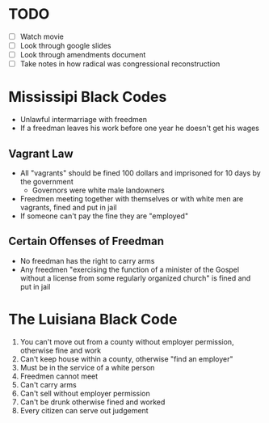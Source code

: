 # TODO
  - [ ] Watch movie
  - [ ] Look through google slides
  - [ ] Look through amendments document
  - [ ] Take notes in how radical was congressional reconstruction
# Mississipi Black Codes
  - Unlawful intermarriage with freedmen
  - If a freedman leaves his work before one year he doesn't get his wages
## Vagrant Law
  - All "vagrants" should be fined 100 dollars and imprisoned for 10 days by the government
    - Governors were white male landowners
  - Freedmen meeting together with themselves or with white men are vagrants, fined and put in jail
  - If someone can't pay the fine they are "employed"
## Certain Offenses of Freedman
  - No freedman has the right to carry arms
  - Any freedmen "exercising the function of a minister of the Gospel without a license from some regularly organized church" is fined and put in jail
# The Luisiana Black Code
  1. You can't move out from a county without employer permission, otherwise fine and work
  2. Can't keep house within a county, otherwise "find an employer"
  3. Must be in the service of a white person
  4. Freedmen cannot meet
  5. Can't carry arms
  6. Can't sell without employer permission
  7. Can't be drunk otherwise fined and worked
  8. Every citizen can serve out judgement
